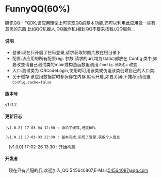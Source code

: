 # FunnyQQ(60%)
腾讯QQ - FQDK,该应用理论上可实现QQ的基本功能,还可以利用此应用做一些有意思的东西,比如QQ机器人,QQ轰炸机(被封QQ不要来找我),QQ服务...
#### 说明<br>

* 登录:现在只开启了扫码登录,请求获取的图片放在根目录下
* 配置:该应用的所有配置(eg. 参数,请求的url,均为static)都放在 Config 类中,如要改变请自己测试类的main或构造函数里调用 `Config.参数名=` 改变.
* 入口:测试类为 QRCodeLogin,使用时可用该类或仿造该类创建自己的入口类.
* 关于缓存:该应用数据暂时都保存在内存,默认开启,如要关闭(不推荐)请设置`Config.cache=false`

#### 版本号<br>
v1.0.2<br>

#### 更新日志<br>
    [v1.0.2] 17-03-04 12:00 : 添加了缓存,进度60%
    
    [v1.0.1] 17-03-03 22:00 : 基本完成,实现了登录,获取个人信息
    
    [v1.0.0] 17-02-26 13:30 : 开始构建
    
#### 开发者<br>
    现在只有苦逼的我,欢迎加入,QQ:545640807,E-Mail:54564087@qq.com
